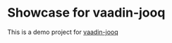 # Showcase for vaadin-jooq

This is a demo project for [vaadin-jooq](https://github.com/simasch/vaadin-jooq)